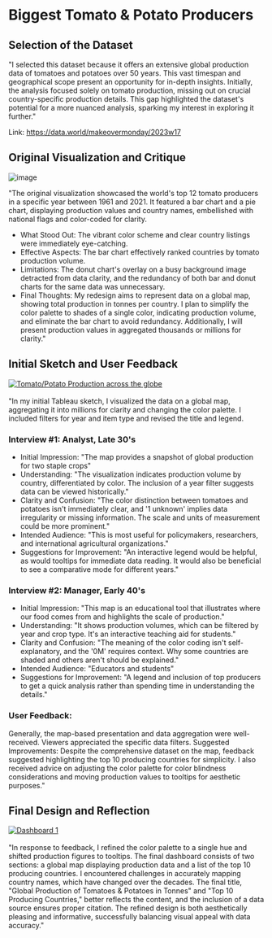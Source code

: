 # Biggest Tomato & Potato Producers

## Selection of the Dataset
"I selected this dataset because it offers an extensive global production data of tomatoes and potatoes over 50 years. This vast timespan and geographical scope present an opportunity for in-depth insights. Initially, the analysis focused solely on tomato production, missing out on crucial country-specific production details. This gap highlighted the dataset's potential for a more nuanced analysis, sparking my interest in exploring it further."

Link: https://data.world/makeovermonday/2023w17

## Original Visualization and Critique

![image](https://github.com/siddheshbadhan/portfolio_tsd/assets/57594239/5ddf4c23-b8f9-4c12-8569-a9c3a72fcec5)

"The original visualization showcased the world's top 12 tomato producers in a specific year between 1961 and 2021. It featured a bar chart and a pie chart, displaying production values and country names, embellished with national flags and color-coded for clarity.

- What Stood Out: The vibrant color scheme and clear country listings were immediately eye-catching.
- Effective Aspects: The bar chart effectively ranked countries by tomato production volume.
- Limitations: The donut chart's overlay on a busy background image detracted from data clarity, and the redundancy of both bar and donut charts for the same data was unnecessary.
- Final Thoughts: My redesign aims to represent data on a global map, showing total production in tonnes per country. I plan to simplify the color palette to shades of a single color, indicating production volume, and eliminate the bar chart to avoid redundancy. Additionally, I will present production values in aggregated thousands or millions for clarity."


## Initial Sketch and User Feedback

<div class='tableauPlaceholder' id='viz1700093712254' style='position: relative'><noscript><a href='#'><img alt='Tomato&#47;Potato Production across the globe ' src='https:&#47;&#47;public.tableau.com&#47;static&#47;images&#47;As&#47;Assignment4_1_17000934654180&#47;Sheet2&#47;1_rss.png' style='border: none' /></a></noscript><object class='tableauViz'  style='display:none;'><param name='host_url' value='https%3A%2F%2Fpublic.tableau.com%2F' /> <param name='embed_code_version' value='3' /> <param name='site_root' value='' /><param name='name' value='Assignment4_1_17000934654180&#47;Sheet2' /><param name='tabs' value='no' /><param name='toolbar' value='yes' /><param name='static_image' value='https:&#47;&#47;public.tableau.com&#47;static&#47;images&#47;As&#47;Assignment4_1_17000934654180&#47;Sheet2&#47;1.png' /> <param name='animate_transition' value='yes' /><param name='display_static_image' value='yes' /><param name='display_spinner' value='yes' /><param name='display_overlay' value='yes' /><param name='display_count' value='yes' /><param name='language' value='en-US' /><param name='filter' value='publish=yes' /></object></div>                
<script type='text/javascript'>                    
var divElement = document.getElementById('viz1700093712254');                    
var vizElement = divElement.getElementsByTagName('object')[0];                    
vizElement.style.width='100%';
vizElement.style.height=(divElement.offsetWidth*0.75)+'px';                    
var scriptElement = document.createElement('script');                    
scriptElement.src = 'https://public.tableau.com/javascripts/api/viz_v1.js';                    
vizElement.parentNode.insertBefore(scriptElement, vizElement);                
</script>
<br>
"In my initial Tableau sketch, I visualized the data on a global map, aggregating it into millions for clarity and changing the color palette. I included filters for year and item type and revised the title and legend.

### Interview #1: Analyst, Late 30's

- Initial Impression: "The map provides a snapshot of global production for two staple crops"
- Understanding: "The visualization indicates production volume by country, differentiated by color. The inclusion of a year filter suggests data can be viewed historically."
- Clarity and Confusion: "The color distinction between tomatoes and potatoes isn't immediately clear, and '1 unknown' implies data irregularity or missing information. The scale and units of measurement could be more prominent."
- Intended Audience: "This is most useful for policymakers, researchers, and international agricultural organizations."
- Suggestions for Improvement: "An interactive legend would be helpful, as would tooltips for immediate data reading. It would also be beneficial to see a comparative mode for different years."

### Interview #2: Manager, Early 40's

- Initial Impression: "This map is an educational tool that illustrates where our food comes from and highlights the scale of production."
- Understanding: "It shows production volumes, which can be filtered by year and crop type. It's an interactive teaching aid for students."
- Clarity and Confusion: "The meaning of the color coding isn't self-explanatory, and the '0M' requires context. Why some countries are shaded and others aren't should be explained."
- Intended Audience: "Educators and students"
- Suggestions for Improvement: "A legend and inclusion of top producers to get a quick analysis rather than spending time in understanding the details."

### User Feedback: 
Generally, the map-based presentation and data aggregation were well-received. Viewers appreciated the specific data filters.
Suggested Improvements: Despite the comprehensive dataset on the map, feedback suggested highlighting the top 10 producing countries for simplicity. I also received advice on adjusting the color palette for color blindness considerations and moving production values to tooltips for aesthetic purposes."

## Final Design and Reflection

<div class='tableauPlaceholder' id='viz1700097662957' style='position: relative'><noscript><a href='#'><img alt='Dashboard 1 ' src='https:&#47;&#47;public.tableau.com&#47;static&#47;images&#47;R3&#47;R3W3BXCNF&#47;1_rss.png' style='border: none' /></a></noscript><object class='tableauViz'  style='display:none;'><param name='host_url' value='https%3A%2F%2Fpublic.tableau.com%2F' /> <param name='embed_code_version' value='3' /> <param name='path' value='shared&#47;R3W3BXCNF' /> <param name='toolbar' value='yes' /><param name='static_image' value='https:&#47;&#47;public.tableau.com&#47;static&#47;images&#47;R3&#47;R3W3BXCNF&#47;1.png' /> <param name='animate_transition' value='yes' /><param name='display_static_image' value='yes' /><param name='display_spinner' value='yes' /><param name='display_overlay' value='yes' /><param name='display_count' value='yes' /><param name='language' value='en-US' /><param name='filter' value='publish=yes' /></object></div>                
<script type='text/javascript'>                    
  var divElement = document.getElementById('viz1700097662957');                   
  var vizElement = divElement.getElementsByTagName('object')[0];                    
  if ( divElement.offsetWidth > 800 ) { 
    vizElement.style.width='1000px';
    vizElement.style.height='827px';
  } else if ( divElement.offsetWidth > 500 ) { 
    vizElement.style.width='1000px';
    vizElement.style.height='827px';
  } else { vizElement.style.width='100%';
          vizElement.style.height='877px';
         }                     
  var scriptElement = document.createElement('script');                    
  scriptElement.src = 'https://public.tableau.com/javascripts/api/viz_v1.js';                        
  vizElement.parentNode.insertBefore(scriptElement, vizElement);                
</script>

<br>
"In response to feedback, I refined the color palette to a single hue and shifted production figures to tooltips. The final dashboard consists of two sections: a global map displaying production data and a list of the top 10 producing countries. I encountered challenges in accurately mapping country names, which have changed over the decades. The final title, "Global Production of Tomatoes & Potatoes in Tonnes" and "Top 10 Producing Countries," better reflects the content, and the inclusion of a data source ensures proper citation. The refined design is both aesthetically pleasing and informative, successfully balancing visual appeal with data accuracy."
